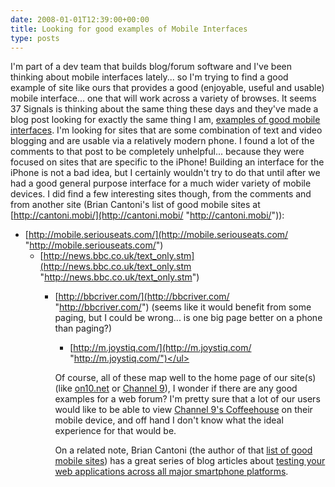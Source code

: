 ```yaml
---
date: 2008-01-01T12:39:00+00:00
title: Looking for good examples of Mobile Interfaces
type: posts
---
```

I'm part of a dev team that builds blog/forum software and I've been thinking about mobile interfaces lately... so I'm trying to find a good example of site like ours that provides a good (enjoyable, useful and usable) mobile interface... one that will work across a variety of browses. It seems 37 Signals is thinking about the same thing these days and they've made a blog post looking for exactly the same thing I am, [examples of good mobile interfaces](http://www.37signals.com/svn/posts/745-link-it-up-mobile-web-app-interfaces). I'm looking for sites that are some combination of text and video blogging and are usable via a relatively modern phone. I found a lot of the comments to that post to be completely unhelpful... because they were focused on sites that are specific to the iPhone! Building an interface for the iPhone is not a bad idea, but I certainly wouldn't try to do that until after we had a good general purpose interface for a much wider variety of mobile devices. I did find a few interesting sites though, from the comments and from another site (Brian Cantoni's list of good mobile sites at [http://cantoni.mobi/](http://cantoni.mobi/ "http://cantoni.mobi/")):

  * [http://mobile.seriouseats.com/](http://mobile.seriouseats.com/ "http://mobile.seriouseats.com/")
      * [http://news.bbc.co.uk/text_only.stm](http://news.bbc.co.uk/text_only.stm "http://news.bbc.co.uk/text_only.stm")
          * [http://bbcriver.com/](http://bbcriver.com/ "http://bbcriver.com/") (seems like it would benefit from some paging, but I could be wrong... is one big page better on a phone than paging?)
              * [http://m.joystiq.com/](http://m.joystiq.com/ "http://m.joystiq.com/")</ul>


            Of course, all of these map well to the home page of our site(s) (like [on10.net](http://on10.net/) or [Channel 9](http://channel9.msdn.com)), I wonder if there are any good examples for a web forum? I'm pretty sure that a lot of our users would like to be able to view [Channel 9's Coffeehouse](http://channel9.msdn.com/Showforum.aspx?forumid=15) on their mobile device, and off hand I don't know what the ideal experience for that would be.

            On a related note, Brian Cantoni (the author of that [list of good mobile sites](http://cantoni.mobi/)) has a great series of blog articles about [testing your web applications across all major smartphone platforms](http://www.cantoni.org/2007/12/19/palmossimulator).
